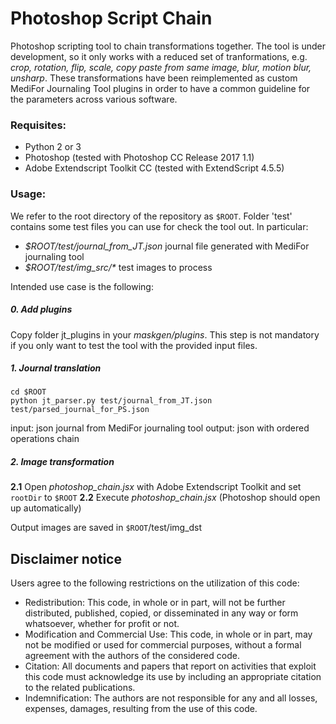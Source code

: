 # Photoshop Script Chain

Photoshop scripting tool to chain transformations together.
The tool is under development, so it only works with a reduced set of tranformations, e.g. _crop, rotation, flip, scale, copy paste from same image, blur, motion blur, unsharp_. These transformations have been reimplemented as custom MediFor Journaling Tool plugins in order to have a common guideline for the parameters across various software.
 
### Requisites:
* Python 2 or 3
* Photoshop (tested with Photoshop CC Release 2017 1.1)
* Adobe Extendscript Toolkit CC (tested with ExtendScript 4.5.5)

### Usage:
We refer to the root directory of the repository as `$ROOT`. Folder 'test' contains some test files you can use for check the tool out. 
In particular:

- _$ROOT/test/journal_from_JT.json_ journal file generated with MediFor journaling tool
- _$ROOT/test/img_src/*_ test images to process

Intended use case is the following:

##### 0. Add plugins

Copy folder jt_plugins in your _maskgen/plugins_. This step is not mandatory if you only want to test the tool with the provided input files. 

##### 1. Journal translation

```
cd $ROOT
python jt_parser.py test/journal_from_JT.json test/parsed_journal_for_PS.json
```
input: json journal from MediFor journaling tool
output: json with ordered operations chain

##### 2. Image transformation

**2.1** Open _photoshop_chain.jsx_ with Adobe Extendscript Toolkit and set `rootDir` to `$ROOT`
**2.2** Execute _photoshop_chain.jsx_ (Photoshop should open up automatically)

Output images are saved in `$ROOT`/test/img_dst

## Disclaimer notice 
Users agree to the following restrictions on the utilization of this code:

- Redistribution: This code, in whole or in part, will not be further distributed, published, copied, or disseminated in any way or form whatsoever, whether for profit or not.
- Modification and Commercial Use: This code, in whole or in part, may not be modified or used for commercial purposes, without a formal agreement with the authors of the considered code.
- Citation: All documents and papers that report on activities that exploit this code must acknowledge its use by including an appropriate citation to the related publications.
- Indemnification: The authors are not responsible for any and all losses, expenses, damages, resulting from the use of this code.

